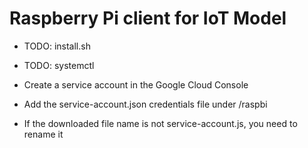 # Raspberry Pi client for IoT Model

- TODO: install.sh
- TODO: systemctl

- Create a service account in the Google Cloud Console
- Add the service-account.json credentials file under /raspbi
- If the downloaded file name is not service-account.js, you need to rename it